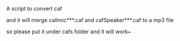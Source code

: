 A script to convert caf

and it will merge callmic***.caf and cafSpeaker***.caf to a mp3 file

so please put it under cafs folder and it will work~

